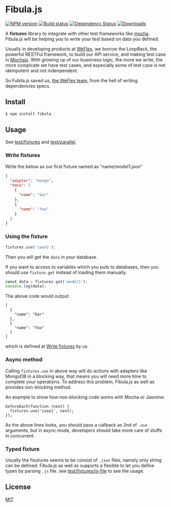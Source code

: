 # Fibula.js

[![NPM version][npm-image]][npm-url]
[![Build status][travis-image]][travis-url]
[![Dependency Status][david-image]][david-url]
[![Downloads][downloads-image]][downloads-url]

A **fixtures** library to integrate with other test frameworks like [mocha](https://mochajs.org). Fibula.js will be helping
you to write your test based on data you defined.

Usually in developing products at [WeFlex](https://github.com/weflex), we borrow the LoopBack, the powerful RESTFul
framework, to build our API service, and making test case in [Mochajs](https://mochajs.org). With growing up of our
bussiness logic, the more we write, the more complcate we have test cases, and especially some of test case is not 
idempotent and not indenpendent.

So Fubila.js saved us, [the WeFlex team](https://github.com/weflex), from the hell of writing dependencies specs.

## Install

```sh
$ npm install fibula
```

## Usage

See [test/fixtures](test/fixtures) and [test/parallel](test/parallel).

### Write fixtures

Write the below as our first fixture named as "name/model1.json"

```json
{
  "adapter": "mongo",
  "data": [
    {
      "name": "bar"
    },
    {
      "name": "foo"
    }
  ]
}
```

### Using the fixture

```js
fixtures.use('case1');
```

Then you will get the `data` in your database.

If you want to access to variables which you puts to databases, then you should use `fixture.get` instead of
loading them manually.

```js
const data = fixtures.get('model1');
console.log(data);
```

The above code would output:

```
[
  {
    "name": "bar"
  },
  {
    "name": "foo"
  }
]
```

which is defined at [Write fixtures](#write-fixtures) by us.

### Async method

Calling `fixtures.use` in above way will do actions with adapters like MongoDB in a blocking way, that means you will need
more time to complete your operations. To address this problem, Fibula.js as well as provides non-blocking method.

An example to show how non-blocking code works with Mocha or Jasmine:

```
beforeEach(function (next) {
  fixtures.use('case1', next);
});
```

As the above lines looks, you should pass a callback as 2nd of `.use` arguments, but in async mode, developers should
take more care of stuffs in concurrent.

### Typed fixture

Usually the fixutures seems to be consist of `.json` files, namely only string can be defined. Fibula.js as well
as supports a flexible to let you define types by parsing `.js` file. see [test/fixtures/js-file](test/fixtures/js-file)
to see the usage.

## License

[MIT](./LICENSE)

[npm-image]: https://img.shields.io/npm/v/fibula.svg?style=flat-square
[npm-url]: https://npmjs.org/package/fibula
[travis-image]: https://img.shields.io/travis/weflex/fibula.js.svg?style=flat-square
[travis-url]: https://travis-ci.org/weflex/fibula.js
[david-image]: http://img.shields.io/david/weflex/fibula.js.svg?style=flat-square
[david-url]: https://david-dm.org/weflex/fibula.js
[downloads-image]: http://img.shields.io/npm/dm/fibula.js.svg?style=flat-square
[downloads-url]: https://npmjs.org/package/fibula.js

